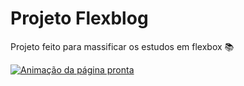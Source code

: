 
# Projeto Flexblog

Projeto feito para massificar os estudos em flexbox 📚

<a href="https://jonathanthery.github.io/Flexblog/" target="_blank"><img src="./img/FLEXBLOG.gif" alt="Animação da página pronta"></a>

